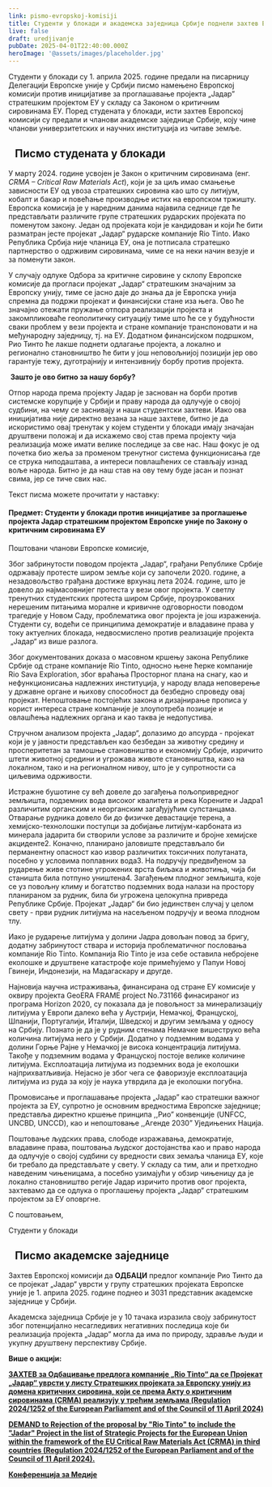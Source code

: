 ```yaml
---
link: pismo-evropskoj-komisiji
title: Студенти у блокади и академска заједница Србије поднели захтев Европској комисији да одбаци предлог компаније Рио Тинто да се пројекат „Јадар” уврсти у групу стратешких пројеката Европске уније
live: false
draft: uredjivanje
pubDate: 2025-04-01T22:40:00.000Z
heroImage: '@assets/images/placeholder.jpg'
---
```

Студенти у блокади су 1. априла 2025. године предали на писарницу Делегацији Европске уније у Србији писмо намењено Европској комисији против иницијативе за проглашавање пројекта „Јадар” стратешким пројектом ЕУ у складу са Законом о критичним сировинама ЕУ. Поред студената у блокади, исти захтев Европској комисији су предали и чланови академске заједнице Србије, коју чине чланови универзитетских и научних институција из читаве земље.

<h2>Писмо студената у блокади</h2>

У марту 2024. године усвојен је Закон о критичним сировинама (енг. _CRMA – Critical Raw Materials Act_), који је за циљ имао смањење зависности ЕУ од увоза стратешких сировина као што су литијум, кобалт и бакар и повећање производње истих на европском тржишту.  Европска комисија је у наредним данима најавила седнице где ће представљати различите групе стратешких рударских пројеката по  поменутом закону. Један од пројеката који је кандидован и који ће бити разматран јесте пројекат „Јадар“ рударске компаније Rio Tinto. Иако Република Србија није чланица ЕУ, oна је потписала стратешко партнерство о одрживим сировинама, чиме се на неки начин везује и за поменути закон.  

У случају одлуке Одбора за критичне сировине у склопу Европске комисије да прогласи пројекат „Јадар“ стратешким значајним за Европску унију, тиме се јасно даје до знања да је Европска унија спремна да подржи пројекат и финансијски стане иза њега. Ово ће значајно отежати пружање отпора реализацији пројекта и закомпликоваће геополитичку ситуацију тиме што ће се у будућности сваки проблем у вези пројекта и стране компаније транспоновати и на међународну заједницу, тј. на ЕУ. Додатном финансијском подршком, Рио Тинто ће лакше поднети одлагање пројекта, а локално и регионално становништво ће бити у још неповољнијој позицији јер ово гарантује тежу, дуготрајнију и интензивнију борбу против пројекта.

 <b>Зашто је ово битно за нашу борбу? </b>

Отпор народа према пројекту Јадар је заснован на борби против системске корупције у Србији и праву народа да одлучује о својој судбини, на чему се заснивају и наши студентски захтеви. Иако ова иницијатива није директно везана за наше захтеве, битно је да искористимо овај тренутак у којем студенти у блокади имају значајан друштвени положај и да искажемо свој став према пројекту чија реализација може имати велике последице за све нас. Наш фокус је од почетка био жеља за променом тренутног система функционисања где се струка ниподаштава, а интереси повлашћених се стављају изнад воље народа. Битно је да наш став на ову тему буде јасан и познат свима, јер се тиче свих нас.

Текст писма можете прочитати у наставку:

<h4>Предмет: Студенти у блокади против иницијативе за проглашење пројекта Јадар стратешким пројектом Европске уније по Закону о критичним сировинама ЕУ </h4>

Поштовани чланови Европске комисије,

Због забринутости поводом пројекта „Јадар“, грађани Републике Србије одржавају протесте широм земље који су започели 2020. године, а незадовољство грађана достиже врхунац лета 2024. године, што је довело до најмасовнијег протеста у вези овог пројекта. У светлу тренутних студентских протеста широм Србије, проузрокованих нерешеним питањима моралне и кривичне одговорности поводом трагедије у Новом Саду, проблематика овог пројекта је још израженија. Студенти су, водећи се принципима демократије и владавине права у току актуелних блокада, недвосмислено против реализације пројекта  „Јадар“ из више разлога.

Због документованих доказа о масовном кршењу закона Републике Србије од стране компаније Rio Tinto, односно њене ћерке компаније Rio Sava Exploration, због враћања Просторног плана на снагу, као и нефункционисања надлежних институција, у народу влада неповерење у државне органе и њихову способност да безбедно спроведу овај пројекат. Непоштовање постојећих закона и дизајнирање прописа у корист интереса стране компаније је злоупотреба позиције и овлашћења надлежних органа и као таква је недопустива.

Стручном анализом пројекта „Јадар“, долазимо до апсурда - пројекат који је у јавности представљен као безбедан за животну средину и просперитетан за тамошње становништво и економију Србије, изричито штети животној средини и угрожава животе становништва, како на локалном, тако и на регионалном нивоу, што је у супротности са циљевима одрживости.

Истражне бушотине су већ довеле до загађења пољопривредног земљишта, подземних вода високог квалитета и река Корените и Јадра1 различитим органским и неорганским загађујућим супстанцама. Отварање рудника довело би до физичке девастације терена, a хемијско-технолошки поступци за добијање литијум-карбоната из минерала јадарита би створили услове за различите и бројне хемијске акциденте2. Коначно, планирано јаловиште представљало би перманентну опасност као извор различитих токсичних полутаната, посебно у условима поплавних вода3. На подручју предвиђеном за рударење живе стотине угрожених врста биљака и животиња, чијa би стаништa билa потпуно уништена4. Загађењем плодног земљишта, које се уз повољну климу и богатство подземних вода налази на простору планираном за рудник, била би угрожена целокупна привреда Републике Србије. Пројекат „Јадар“ би био јединствен случај у целом свету - први рудник литијума на насељеном подручју и веома плодном тлу.

Иако је рударење литијума у долини Јадра довољан повод за бригу, додатну забринутост ствара и историја проблематичног пословања компаније Rio Tinto. Компанија Rio Tinto је иза себе оставила небројене еколошке и друштвене катастрофе које примећујемо у Папуи Новој Гвинеји, Индонезији, на Мадагаскару и другде.

Најновија научна истраживања, финансирана од стране ЕУ комисије у оквиру пројекта GeoERA FRAME project No.731166 финасираног из програма Horizon 2020, су показала да је повољност за минерализацију литијума у Европи далеко већа у Аустрији, Немачкој, Француској, Шпанији, Португалији, Италији, Шведској и другим земљама у односу на Србију. Познато је да је у рудним стенама Немачке вишеструко већа количина литијума него у Србији. Додатно у подземним водама у долини Горње Рајне у Немачкој је висока концентрација литијума. Такође у подземним водама у Француској постоје велике количине литијума. Експлоатација литијума из подземних вода је еколошки најприхватљивија. Нејасно је због чега се фаворизује експлоатација литијума из руда за коју је наука утврдила да је еколошки погубна.

Промовисање и проглашавање пројекта „Јадар” као стратешки важног пројекта за ЕУ, супротно је основним вредностима Европске заједнице; представља директно кршење принципа ,,Рио” конвенције (UNFCC, UNCBD, UNCCD), као и непоштовање ,,Агенде 2030” Уједињених Нација.

Поштовање људских права, слободе изражавања, демократије, владавине права, поштовања људског достојанства као и право народа да одлучује о својој судбини су вредности свих земаља чланица ЕУ, које би требало да представљате у свету. У складу са тим, али и претходно наведеним чињеницама, а посебно узимајући у обзир чињеницу да је локално становништво регије Јадар изричито против овог пројекта, захтевамо да се одлука о проглашењу пројекта „Јадар“ стратешким пројектом за ЕУ оповргне.

С поштовањем,

Студенти у блокади

<section>

<h2>Писмо академске заједнице</h2>

Захтев Европској комисији да **ОДБАЦИ** предлог компаније Рио Тинто да се пројекат „Јадар“ уврсти у групу стратешких пројеката Европске уније је 1. априла 2025. године поднео и 3031 представник академске заједнице у Србији.

Академска заједницa Србије је у 10 тачака изразила своју забринутост због потенцијално несагледивих негативних последица које би реализација пројекта „Јадар” могла да има по природу, здравље људи и укупну друштвену перспективу Србије.

**Више о акцији:**

<a href="https://drive.google.com/file/d/1a3WGRm45-9N8A4vuqTidiF2iHFUQj866/view">[ЗАХТЕВ за Одбацивање предлога компаније „Rio Tinto“ да се Пројекат „Јадар“ уврсти у листу Стратешких пројеката за Европску унију из домена критичних сировина, који се према Акту о критичним сировинама (CRMA) реализују у трећим земљама (Regulation 2024/1252 of the European Parliament and of the Council of 11 April 2024)](https://drive.google.com/file/d/1a3WGRm45-9N8A4vuqTidiF2iHFUQj866/view?usp=drive_link)</a>

<a href="https://drive.google.com/file/d/1q8MUQ4LBhdapJgEx4CoT1HP9Y2CwG2pW/view">[DEMAND to Rejection of the proposal by "Rio Tinto" to include the "Jadar" Project in the list of Strategic Projects for the European Union within the framework of the EU Critical Raw Materials Act (CRMA) in third countries (Regulation 2024/1252 of the European Parliament and of the Council of 11 April 2024).](https://drive.google.com/file/d/1q8MUQ4LBhdapJgEx4CoT1HP9Y2CwG2pW/view?usp=drive_link)</a>

<a href="https://www.youtube.com/live/j4JxjtKYjIE">[Конференција за Медије](https://www.youtube.com/live/j4JxjtKYjIE)</a>

</section>

<style>
    details b {
        font-weight: bold;
        color: var(--accent);
    }
    a {
        color: var(--accent);
        font-weight: bold;
    }
    h2 {
        border-left: 0.4rem var(--accent) solid;
        padding-left: 0.8rem;
    }
    ol {
        padding-inline-start: 4rem;
        display: flex;
        flex-direction: column;
        gap: 0.5rem;
    }

    ol ::marker {
        font-size: 1.5rem;
        font-weight: 700;
        line-height: 1;
    }

    blockquote em {
        color: var(--accent-dark);
        font-style: italic;
    }

    details {
        width: 100%;
    }

    details summary {
        cursor: pointer;
        padding: 1rem;
        border: 1px solid black;
        border-radius: 0.5rem;
    }
</style>
